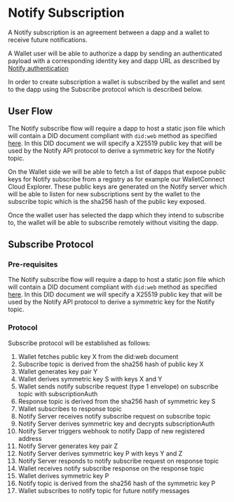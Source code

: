 # Notify Subscription

A Notify subscription is an agreement between a dapp and a wallet to receive future notifications.

A Wallet user will be able to authorize a dapp by sending an authenticated payload with a corresponding identity key and dapp URL as described by [Notify authentication](./notify-authentication.md)

In order to create subscription a wallet is subscribed by the wallet and sent to the dapp using the Subscribe protocol which is described below.

## User Flow

The Notify subscribe flow will require a dapp to host a static json file which will contain a DID document compliant with `did:web` method as specified [here](https://w3c-ccg.github.io/did-method-web/). In this DID document we will specify a X25519 public key that will be used by the Notify API protocol to derive a symmetric key for the Notify topic.

On the Wallet side we will be able to fetch a list of dapps that expose public keys for Notify subscribe from a registry as for example our WalletConnect Cloud Explorer. These public keys are generated on the Notify server which will be able to listen for new subscriptions sent by the wallet to the subscribe topic which is the sha256 hash of the public key exposed.

Once the wallet user has selected the dapp which they intend to subscribe to, the wallet will be able to subscribe remotely without visiting the dapp.

## Subscribe Protocol

### Pre-requisites

The Notify subscribe flow will require a dapp to host a static json file which will contain a DID document compliant with `did:web` method as specified [here](https://w3c-ccg.github.io/did-method-web/). In this DID document we will specify a X25519 public key that will be used by the Notify API protocol to derive a symmetric key for the Notify topic.

### Protocol

Subscribe protocol will be established as follows:

1. Wallet fetches public key X from the did:web document
2. Subscribe topic is derived from the sha256 hash of public key X
3. Wallet generates key pair Y
4. Wallet derives symmetric key S with keys X and Y
5. Wallet sends notify subscribe request (type 1 envelope) on subscribe topic with subscriptionAuth
6. Response topic is derived from the sha256 hash of symmetric key S
7. Wallet subscribes to response topic
8. Notify Server receives notify subscribe request on subscribe topic
9. Notify Server derives symmetric key and decrypts subscriptionAuth
10. Notify Server triggers webhook to notify Dapp of new registered address
11. Notify Server generates key pair Z
12. Notify Server derives symmetric key P with keys Y and Z
13. Notify Server responds to notify subscribe request on response topic
14. Wallet receives notify subscribe response on the response topic
15. Wallet derives symmetric key P
16. Notify topic is derived from the sha256 hash of the symmetric key P
17. Wallet subscribes to notify topic for future notify messages
